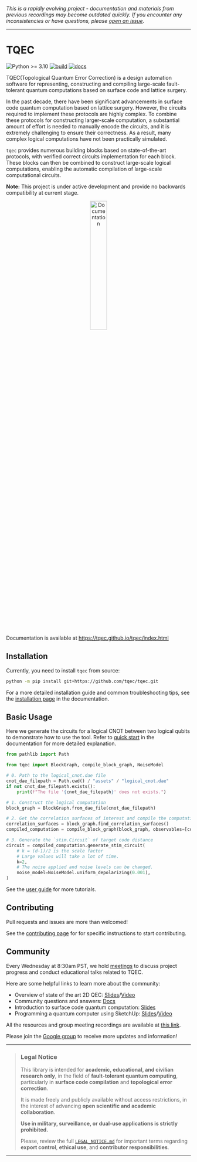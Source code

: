 *This is a rapidly evolving project - documentation and materials from previous recordings may become outdated quickly. If you encounter any inconsistencies or have questions, please [open an issue](https://github.com/tqec/tqec/issues/new/choose).*

---

# TQEC

![Python >= 3.10](https://img.shields.io/badge/python-3670A0?style=for-the-badge&logo=python&logoColor=ffdd54)
[![build](https://github.com/tqec/tqec/actions/workflows/ci.yml/badge.svg)](https://github.com/tqec/tqec/actions/workflows/ci.yml)
[![docs](https://github.com/tqec/tqec/actions/workflows/gh-pages.yml/badge.svg)](https://github.com/tqec/tqec/actions/workflows/gh-pages.yml)



TQEC(Topological Quantum Error Correction) is a design automation software for representing,
constructing and compiling large-scale fault-tolerant quantum computations based on surface code and lattice surgery.

In the past decade, there have been significant advancements in surface code quantum computation based on lattice surgery.
However, the circuits required to implement these protocols are highly complex. To combine these protocols for constructing larger-scale computation,
a substantial amount of effort is needed to manually encode the circuits, and it is extremely challenging to ensure their correctness.
As a result, many complex logical computations have not been practically simulated.

`tqec` provides numerous building blocks based on state-of-the-art protocols, with verified correct circuits implementation for each block.
These blocks can then be combined to construct large-scale logical computations, enabling the automatic compilation of large-scale computational circuits.

**Note:** This project is under active development and provide no backwards compatibility at current stage.

<p align="center">
  <a href="https://tqec.github.io/tqec/">
  <img width=30% src="https://img.shields.io/badge/documentation-blue?style=for-the-badge&logo=read%20the%20docs" alt="Documentation" />
  </a>
</p>

Documentation is available at <https://tqec.github.io/tqec/index.html>

## Installation

Currently, you need to install `tqec` from source:

```sh
python -m pip install git+https://github.com/tqec/tqec.git
```

For a more detailed installation guide and common troubleshooting tips, see the [installation page](https://tqec.github.io/tqec/user_guide/installation.html) in the documentation.

## Basic Usage

Here we generate the circuits for a logical CNOT between two logical qubits to demonstrate how to use the tool.
Refer to [quick start](https://tqec.github.io/tqec/user_guide/quick_start.html) in the documentation for more detailed explanation.

```py
from pathlib import Path

from tqec import BlockGraph, compile_block_graph, NoiseModel

# 0. Path to the logical_cnot.dae file
cnot_dae_filepath = Path.cwd() / "assets" / "logical_cnot.dae"
if not cnot_dae_filepath.exists():
    print(f"The file '{cnot_dae_filepath}' does not exists.")

# 1. Construct the logical computation
block_graph = BlockGraph.from_dae_file(cnot_dae_filepath)

# 2. Get the correlation surfaces of interest and compile the computation
correlation_surfaces = block_graph.find_correlation_surfaces()
compiled_computation = compile_block_graph(block_graph, observables=[correlation_surfaces[1]])

# 3. Generate the `stim.Circuit` of target code distance
circuit = compiled_computation.generate_stim_circuit(
    # k = (d-1)/2 is the scale factor
    # Large values will take a lot of time.
    k=2,
    # The noise applied and noise levels can be changed.
    noise_model=NoiseModel.uniform_depolarizing(0.001),
)
```

See the [user guide](https://tqec.github.io/tqec/user_guide/index.html) for more tutorials.

## Contributing

Pull requests and issues are more than welcomed!

See the [contributing page](https://tqec.github.io/tqec/contributor_guide.html) for for specific instructions to start contributing.

## Community

Every Wednesday at 8:30am PST, we hold [meetings](https://meet.jit.si/TQEC-design-automation) to discuss project progress and conduct educational talks related to TQEC.

Here are some helpful links to learn more about the community:

- Overview of state of the art 2D QEC: [Slides](https://docs.google.com/presentation/d/1xYBfkVMpA1YEVhpgTZpKvY8zeOO1VyHmRWvx_kDJEU8/edit?usp=sharing)/[Video](https://www.youtube.com/watch?v=aUtH7wdwBAM&t=2s)
- Community questions and answers: [Docs](https://docs.google.com/document/d/1VRBPU5eMGVEcxzgHccd98Ooa7geHGRWJoN_fdB1VClM/edit?usp=sharing)
- Introduction to surface code quantum computation: [Slides](https://docs.google.com/presentation/d/1GxGD9kzDYJA6X47BXGII2qjDVVoub5BsSVrGHRZINO4/edit?usp=sharing)
- Programming a quantum computer using SketchUp: [Slides](https://docs.google.com/presentation/d/1MjFuODipnmF-jDstEnQrqbsOtbSKZyPsuTOMo8wpSJc/edit#slide=id.p)/[Video](https://drive.google.com/file/d/1o1LMiidtYDcVoEFZXsJPb7XdTkZ83VFX/view?usp=drive_link)

All the resources and group meeting recordings are available at [this link](https://docs.google.com/spreadsheets/d/11DSA2wzKLOrfTGNHunFvzsMYeO7jZ8Ny8kpzoC_wKQg/edit?resourcekey=0-PdGFkp5s-4XWihMSxk0UIg&gid=0#gid=0).

Please join the [Google group](https://groups.google.com/g/tqec-design-automation) to receive more updates and information!

---

> ### **Legal Notice**
>
> This library is intended for **academic, educational, and civilian research only**, in the field of **fault-tolerant quantum computing**, particularly in **surface code compilation** and **topological error correction**.
>
> It is made freely and publicly available without access restrictions, in the interest of advancing **open scientific and academic collaboration**.
>
> **Use in military, surveillance, or dual-use applications is strictly prohibited.**
>
> Please, review the full [`LEGAL_NOTICE.md`](https://github.com/tqec/tqec/blob/main/LEGAL_NOTICE.md) for important terms regarding **export control**, **ethical use**, and **contributor responsibilities**.

---

